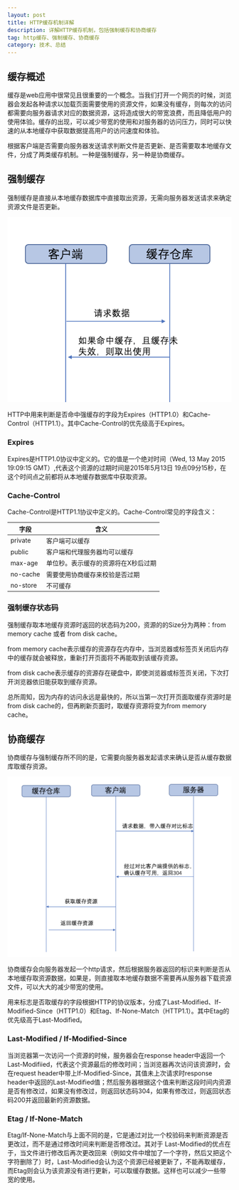 ```yaml
---
layout: post
title: HTTP缓存机制详解
description: 详解HTTP缓存机制，包括强制缓存和协商缓存
tag: http缓存、强制缓存、协商缓存
category: 技术、总结
---
```

## 缓存概述

缓存是web应用中很常见且很重要的一个概念。当我们打开一个网页的时候，浏览器会发起各种请求以加载页面需要使用的资源文件，如果没有缓存，则每次的访问都需要向服务器请求对应的数据资源，这将造成很大的带宽浪费，而且降低用户的使用体验。缓存的出现，可以减少带宽的使用和对服务器的访问压力，同时可以快速的从本地缓存中获取数据提高用户的访问速度和体验。

根据客户端是否需要向服务器发送请求判断文件是否更新、是否需要取本地缓存文件，分成了两类缓存机制。一种是强制缓存，另一种是协商缓存。

## 强制缓存

强制缓存是直接从本地缓存数据库中直接取出资源，无需向服务器发送请求来确定资源文件是否更新。

![](/images/20150513httpcache/http-cache-force.png)

HTTP中用来判断是否命中强缓存的字段为Expires（HTTP1.0）和Cache-Control（HTTP1.1）。其中Cache-Control的优先级高于Expires。

### Expires

Expires是HTTP1.0协议中定义的。它的值是一个绝对时间（Wed, 13 May 2015 19:09:15 GMT）,代表这个资源的过期时间是2015年5月13日 19点09分15秒，在这个时间点之前都将从本地缓存数据库中获取资源。

### Cache-Control

Cache-Control是HTTP1.1协议中定义的。Cache-Control常见的字段含义：

| 字段     | 含义                                |
| -------- | ----------------------------------- |
| private  | 客户端可以缓存                      |
| public   | 客户端和代理服务器均可以缓存        |
| max-age  | 单位秒。表示缓存的资源将在X秒后过期 |
| no-cache | 需要使用协商缓存来校验是否过期      |
| no-store | 不可缓存                            |

### 强制缓存状态码

强制缓存取本地缓存资源时返回的状态码为200，资源的的Size分为两种：from memory cache 或者 from disk cache。

from memory cache表示缓存的资源存在内存中，当浏览器或标签页关闭后内存中的缓存就会被释放，重新打开页面将不再能取到该缓存资源。

from disk cache表示缓存的资源存在硬盘中，即使浏览器或标签页关闭，下次打开浏览器依旧能获取到缓存资源。

总所周知，因为内存的访问永远是最快的，所以当第一次打开页面取缓存资源时是from disk cache的，但再刷新页面时，取缓存资源将变为from memory cache。

## 协商缓存

协商缓存与强制缓存所不同的是，它需要向服务器发起请求来确认是否从缓存数据库取缓存资源。

![](/images/20150513httpcache/http-cache-diff.png)

协商缓存会向服务器发起一个http请求，然后根据服务器返回的标识来判断是否从本地缓存取资源数据，如果是，则直接取本地缓存数据不需要再从服务器下载资源文件，可以大大的减少带宽的使用。

用来标志是否取缓存的字段根据HTTP的协议版本，分成了Last-Modified、If-Modified-Since（HTTP1.0）和Etag、If-None-Match（HTTP1.1）。其中Etag的优先级高于Last-Modified。

### Last-Modified / If-Modified-Since

当浏览器第一次访问一个资源的时候，服务器会在response header中返回一个Last-Modifiied，代表这个资源最后的修改时间；当浏览器再次访问该资源时，会在request header中带上If-Modified-Since，其值未上次请求时response header中返回的Last-Modified值；然后服务器根据这个值来判断这段时间内资源是否有修改过，如果没有修改过，则返回状态码304，如果有修改过，则返回状态码200并返回最新的资源数据。

### Etag / If-None-Match

Etag/If-None-Match与上面不同的是，它是通过对比一个校验码来判断资源是否更改过，而不是通过修改时间来判断是否修改过。其对于 Last-Modified的优点在于，当文件进行修改后再次更改回来（例如文件中增加了一个字符，然后又把这个字符删除了）时，Last-Modified会认为这个资源已经被更新了，不能再取缓存，而Etag则会认为该资源没有进行更新，可以取缓存数据。这样也可以减少一些带宽的使用。

